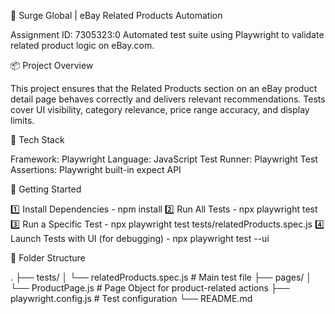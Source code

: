🚀 Surge Global | eBay Related Products Automation

Assignment ID: 7305323:0
Automated test suite using Playwright to validate related product logic on eBay.com.

📦 Project Overview

This project ensures that the Related Products section on an eBay product detail page behaves correctly and delivers relevant recommendations. Tests cover UI visibility, category relevance, price range accuracy, and display limits.

🧰 Tech Stack

Framework: Playwright
Language: JavaScript
Test Runner: Playwright Test
Assertions: Playwright built-in expect API

🚀 Getting Started

1️⃣ Install Dependencies - npm install
2️⃣ Run All Tests        - npx playwright test
3️⃣ Run a Specific Test  - npx playwright test tests/relatedProducts.spec.js
4️⃣ Launch Tests with UI (for debugging) - npx playwright test --ui

📁 Folder Structure

.
├── tests/
│   └── relatedProducts.spec.js   # Main test file
├── pages/
│   └── ProductPage.js            # Page Object for product-related actions
├── playwright.config.js          # Test configuration
└── README.md

